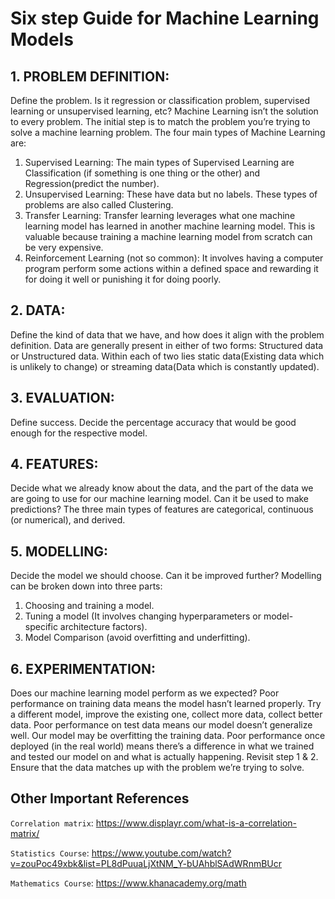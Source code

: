 # Six step Guide for Machine Learning Models

## 1. PROBLEM DEFINITION:

Define the problem. Is it regression or classification problem, supervised learning or unsupervised learning, etc?
Machine Learning isn’t the solution to every problem. The initial step is to match the problem you’re trying to solve a machine learning problem.
The four main types of Machine Learning are:
1. Supervised Learning: The main types of Supervised Learning are Classification (if something is one thing or the other) and Regression(predict the number).
2. Unsupervised Learning: These have data but no labels. These types of problems are also called Clustering.
3. Transfer Learning: Transfer learning leverages what one machine learning model has learned in another machine learning model. This is valuable because training a machine learning model from scratch can be very expensive.
4. Reinforcement Learning (not so common): It involves having a computer program perform some actions within a defined space and rewarding it for doing it well or punishing it for doing poorly.

## 2. DATA:
Define the kind of data that we have, and how does it align with the problem definition.
Data are generally present in either of two forms: Structured data or Unstructured data. Within each of two lies static data(Existing data which is unlikely to change) or streaming data(Data which is constantly updated).

## 3. EVALUATION:
Define success. Decide the percentage accuracy that would be good enough for the respective model.

## 4. FEATURES:
Decide what we already know about the data, and the part of the data we are going to use for our machine learning model. Can it be used to make predictions? The three main types of features are categorical, continuous (or numerical), and derived.

## 5. MODELLING:
Decide the model we should choose. Can it be improved further?
Modelling can be broken down into three parts:
1. Choosing and training a model.
2. Tuning a model (It involves changing hyperparameters or model-specific architecture factors).
3. Model Comparison (avoid overfitting and underfitting).

## 6. EXPERIMENTATION:
Does our machine learning model perform as we expected?
Poor performance on training data means the model hasn’t learned properly. Try a different model, improve the existing one, collect more data, collect better data.
Poor performance on test data means our model doesn’t generalize well. Our model may be overfitting the training data.
Poor performance once deployed (in the real world) means there’s a difference in what we trained and tested our model on and what is actually happening. Revisit step 1 & 2. Ensure that the data matches up with the problem we’re trying to solve.



## Other Important References

`Correlation matrix`: https://www.displayr.com/what-is-a-correlation-matrix/

`Statistics Course`: https://www.youtube.com/watch?v=zouPoc49xbk&list=PL8dPuuaLjXtNM_Y-bUAhblSAdWRnmBUcr

`Mathematics Course`: https://www.khanacademy.org/math




